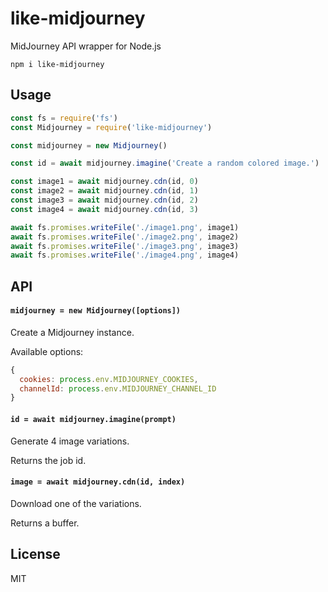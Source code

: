 # like-midjourney

MidJourney API wrapper for Node.js

```
npm i like-midjourney
```

## Usage

```js
const fs = require('fs')
const Midjourney = require('like-midjourney')

const midjourney = new Midjourney()

const id = await midjourney.imagine('Create a random colored image.')

const image1 = await midjourney.cdn(id, 0)
const image2 = await midjourney.cdn(id, 1)
const image3 = await midjourney.cdn(id, 2)
const image4 = await midjourney.cdn(id, 3)

await fs.promises.writeFile('./image1.png', image1)
await fs.promises.writeFile('./image2.png', image2)
await fs.promises.writeFile('./image3.png', image3)
await fs.promises.writeFile('./image4.png', image4)
```

## API

#### `midjourney = new Midjourney([options])`

Create a Midjourney instance.

Available options:

```js
{
  cookies: process.env.MIDJOURNEY_COOKIES,
  channelId: process.env.MIDJOURNEY_CHANNEL_ID
}
```

#### `id = await midjourney.imagine(prompt)`

Generate 4 image variations.

Returns the job id.

#### `image = await midjourney.cdn(id, index)`

Download one of the variations.

Returns a buffer.

## License

MIT
